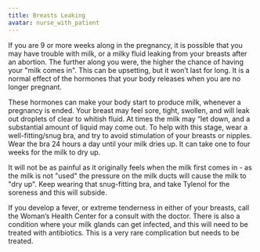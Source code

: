 ```yaml
---
title: Breasts Leaking
avatar: nurse_with_patient
---
```


If you are 9 or more weeks along in the pregnancy, it is possible that
you may have trouble with milk, or a milky fluid leaking from your
breasts after an abortion. The further along you were, the higher the
chance of having your "milk comes in". This can be upsetting, but it
won’t last for long. It is a normal effect of the hormones that your
body releases when you are no longer pregnant.

These hormones can make your body start to produce milk, whenever a
pregnancy is ended. Your breast may feel sore, tight, swollen, and will
leak out droplets of clear to whitish fluid. At times the milk may “let
down, and a substantial amount of liquid may come out. To help with this
stage, wear a well-fitting/snug bra, and try to avoid stimulation of
your breasts or nipples. Wear the bra 24 hours a day until your milk
dries up. It can take one to four weeks for the milk to dry up.

It will not be as painful as it originally feels when the milk first
comes in - as the milk is not "used" the pressure on the milk ducts will
cause the milk to "dry up". Keep wearing that snug-fitting bra, and take
Tylenol for the soreness and this will subside.

If you develop a fever, or extreme tenderness in either of your breasts,
call the Woman’s Health Center for a consult with the doctor. There is
also a condition where your milk glands can get infected, and this will
need to be treated with antibiotics. This is a very rare complication
but needs to be treated.

